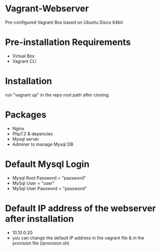 # Vagrant-Webserver

Pre-configured Vagrant Box based on Ubuntu Disco 64bit

# Pre-installation Requirements
- Virtual Box
- Vagrant CLI

# Installation
run "vagrant up" in the repo root path after cloning.

# Packages 
- Nginx 
- Php7.2 & depencies
- Mysql server
- Adminer to manage Mysql DB 

# Default Mysql Login
- Mysql Root Password = "password"
- MySql User = "user"
- MySql User Password = "password"

# Default IP address of the webserver after installation
- 10.10.0.20
- you can change the default IP address in the vagrant file & in the provision file (/provision.sh)


